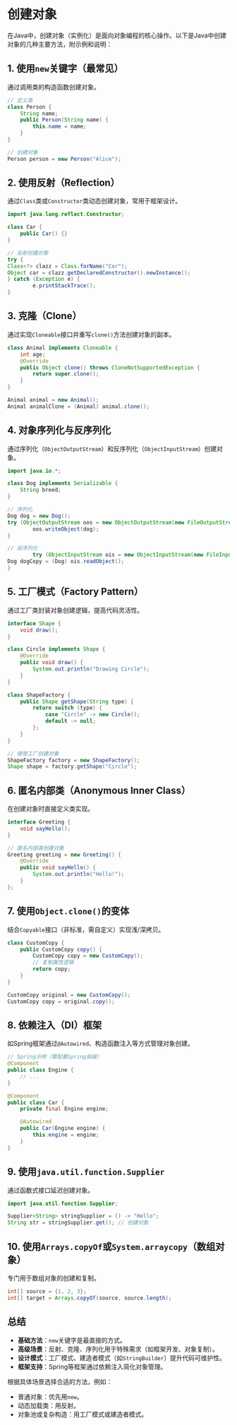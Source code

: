 # 创建对象

在Java中，创建对象（实例化）是面向对象编程的核心操作。以下是Java中创建对象的几种主要方法，附示例和说明：

## 1. 使用`new`关键字（最常见）
通过调用类的构造函数创建对象。
```java
// 定义类
class Person {
    String name;
    public Person(String name) {
        this.name = name;
    }
}

// 创建对象
Person person = new Person("Alice");
```

## 2. 使用反射（Reflection）
通过`Class`类或`Constructor`类动态创建对象，常用于框架设计。
```java
import java.lang.reflect.Constructor;

class Car {
    public Car() {}
}

// 反射创建对象
try {
Class<?> clazz = Class.forName("Car");
Object car = clazz.getDeclaredConstructor().newInstance();
} catch (Exception e) {
        e.printStackTrace();
}
```

## 3. 克隆（Clone）
通过实现`Cloneable`接口并重写`clone()`方法创建对象的副本。
```java
class Animal implements Cloneable {
    int age;
    @Override
    public Object clone() throws CloneNotSupportedException {
        return super.clone();
    }
}

Animal animal = new Animal();
Animal animalClone = (Animal) animal.clone();
```

## 4. 对象序列化与反序列化
通过序列化（`ObjectOutputStream`）和反序列化（`ObjectInputStream`）创建对象。
```java
import java.io.*;

class Dog implements Serializable {
    String breed;
}

// 序列化
Dog dog = new Dog();
try (ObjectOutputStream oos = new ObjectOutputStream(new FileOutputStream("dog.ser"))) {
        oos.writeObject(dog);
}

// 反序列化
        try (ObjectInputStream ois = new ObjectInputStream(new FileInputStream("dog.ser"))) {
Dog dogCopy = (Dog) ois.readObject();
}
```

## 5. 工厂模式（Factory Pattern）
通过工厂类封装对象创建逻辑，提高代码灵活性。
```java
interface Shape {
    void draw();
}

class Circle implements Shape {
    @Override
    public void draw() {
        System.out.println("Drawing Circle");
    }
}

class ShapeFactory {
    public Shape getShape(String type) {
        return switch (type) {
            case "Circle" -> new Circle();
            default -> null;
        };
    }
}

// 使用工厂创建对象
ShapeFactory factory = new ShapeFactory();
Shape shape = factory.getShape("Circle");
```

## 6. 匿名内部类（Anonymous Inner Class）
在创建对象时直接定义类实现。
```java
interface Greeting {
    void sayHello();
}

// 匿名内部类创建对象
Greeting greeting = new Greeting() {
    @Override
    public void sayHello() {
        System.out.println("Hello!");
    }
};
```

## 7. 使用`Object.clone()`的变体
结合`Copyable`接口（非标准，需自定义）实现浅/深拷贝。
```java
class CustomCopy {
    public CustomCopy copy() {
        CustomCopy copy = new CustomCopy();
        // 复制属性逻辑
        return copy;
    }
}

CustomCopy original = new CustomCopy();
CustomCopy copy = original.copy();
```

## 8. 依赖注入（DI）框架
如Spring框架通过`@Autowired`、构造函数注入等方式管理对象创建。
```java
// Spring示例（需配置Spring容器）
@Component
public class Engine {
    // ...
}

@Component
public class Car {
    private final Engine engine;

    @Autowired
    public Car(Engine engine) {
        this.engine = engine;
    }
}
```

## 9. 使用`java.util.function.Supplier`
通过函数式接口延迟创建对象。
```java
import java.util.function.Supplier;

Supplier<String> stringSupplier = () -> "Hello";
String str = stringSupplier.get(); // 创建对象
```

## 10. 使用`Arrays.copyOf`或`System.arraycopy`（数组对象）
专门用于数组对象的创建和复制。
```java
int[] source = {1, 2, 3};
int[] target = Arrays.copyOf(source, source.length);
```

## 总结
- **基础方法**：`new`关键字是最直接的方式。
- **高级场景**：反射、克隆、序列化用于特殊需求（如框架开发、对象复制）。
- **设计模式**：工厂模式、建造者模式（如`StringBuilder`）提升代码可维护性。
- **框架支持**：Spring等框架通过依赖注入简化对象管理。

根据具体场景选择合适的方法，例如：
- 普通对象：优先用`new`。
- 动态加载类：用反射。
- 对象池或复杂构造：用工厂模式或建造者模式。